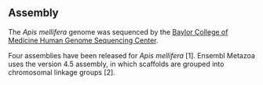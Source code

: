 Assembly
--------

The *Apis mellifera* genome was sequenced by the [Baylor College of
Medicine Human Genome Sequencing Center](http://www.bcm.edu/).

Four assemblies have been released for *Apis mellifera* \[1\]. Ensembl
Metazoa uses the version 4.5 assembly, in which scaffolds are grouped
into chromosomal linkage groups \[2\].
